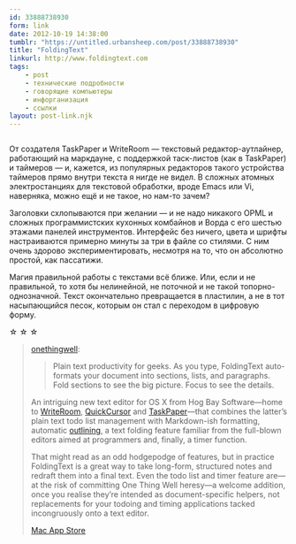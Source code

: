 ```yaml
---
id: 33888738930
form: link
date: 2012-10-19 14:38:00
tumblr: "https://untitled.urbansheep.com/post/33888738930"
title: "FoldingText"
linkurl: http://www.foldingtext.com
tags:
    - post
    - технические подробности
    - говорящие компьютеры
    - инфорганизация
    - ссылки
layout: post-link.njk
---
```

<p><a href="http://www.foldingtext.com/"><img src="https://66.media.tumblr.com/tumblr_mc3kfew6981qz4wzi.png" alt=""/></a></p>

<p>От создателя TaskPaper и WriteRoom — текстовый редактор-аутлайнер, работающий на маркдауне, с поддержкой таск-листов (как в TaskPaper) и таймеров — и, кажется, из популярных редакторов такого устройства таймеров прямо внутри текста я нигде не видел. В сложных атомных электростанциях для текстовой обработки, вроде Emacs или Vi, наверняка, можно ещё и не такое, но нам-то зачем?</p>

<p>Заголовки схлопываются при желании — и не надо никакого OPML и сложных программистских кухонных комбайнов и Ворда с его шестью этажами панелей инструментов. Интерфейс без ничего, цвета и шрифты настраиваются примерно минуты за три в файле со стилями. С ним очень здорово экспериментировать, несмотря на то, что он абсолютно простой, как пассатижи.</p>

<p>Магия правильной работы с текстами всё ближе. Или, если и не правильной, то хотя бы нелинейной, не поточной и не такой топорно-однозначной. Текст окончательно превращается в пластилин, а не в тот насыпающийся песок, которым он стал с переходом в цифровую форму.</p>

<p class="splitter">☆ ☆ ☆</p>

<blockquote><p><a href="http://onethingwell.org/post/33769714420/foldingtext" class="tumblr_blog">onethingwell</a>:</p>

<blockquote>
  <p>Plain text productivity for geeks. As you type, FoldingText auto-formats your document into sections, lists, and paragraphs. Fold sections to see the big picture. Focus to see the details.</p>
</blockquote>

<p>An intriguing new text editor for OS X from Hog Bay Software—home to <a href="http://click.linksynergy.com/fs-bin/click?id=/MHqF1RKqu8&amp;subid=0&amp;offerid=146261.1&amp;type=10&amp;tmpid=3909&amp;RD_PARM0=https%3A%2F%2Fitunes.apple.com%2Fus%2Fapp%2Fwriteroom%2Fid417967324%3Fmt%3D12&amp;RD_PARM1=https%3A%2F%2Fitunes.apple.com%2Fus%2Fapp%2Fwriteroom%2Fid417967324%3Fmt%3D12&amp;u1=writeroom">WriteRoom</a>, <a href="http://onethingwell.org/post/619604425/quickcursor">QuickCursor</a> and <a href="http://click.linksynergy.com/fs-bin/click?id=/MHqF1RKqu8&amp;subid=0&amp;offerid=146261.1&amp;type=10&amp;tmpid=3909&amp;RD_PARM0=https%3A%2F%2Fitunes.apple.com%2Fus%2Fapp%2Ftaskpaper%2Fid424281111%3Fmt%3D12&amp;RD_PARM1=https%3A%2F%2Fitunes.apple.com%2Fus%2Fapp%2Ftaskpaper%2Fid424281111%3Fmt%3D12&amp;u1=taskpaper">TaskPaper</a>—that combines the latter’s plain text todo list management with Markdown-ish formatting, automatic <a href="http://onethingwell.org/tagged/outliners">outlining</a>, a text folding feature familiar from the full-blown editors aimed at programmers and, finally, a timer function.</p>

<p>That might read as an odd hodgepodge of features, but in practice FoldingText is a great way to take long-form, structured notes and redraft them into a final text. Even the todo list and timer feature are—at the risk of committing One Thing Well heresy—a welcome addition, once you realise they’re intended as document-specific helpers, not replacements for your todoing and timing applications tacked incongruously onto a text editor.</p>

<p><a href="http://click.linksynergy.com/fs-bin/click?id=/MHqF1RKqu8&amp;subid=0&amp;offerid=146261.1&amp;type=10&amp;tmpid=3909&amp;RD_PARM0=https%3A%2F%2Fitunes.apple.com%2Fus%2Fapp%2Ffoldingtext%2Fid540003654%3Fmt%3D12%2526ign-mpt%3Duo%253D4&amp;RD_PARM1=https%3A%2F%2Fitunes.apple.com%2Fus%2Fapp%2Ffoldingtext%2Fid540003654%3Fmt%3D12%2526ign-mpt%3Duo%253D4&amp;u1=foldingtext">Mac App Store</a></p>
</blockquote>
